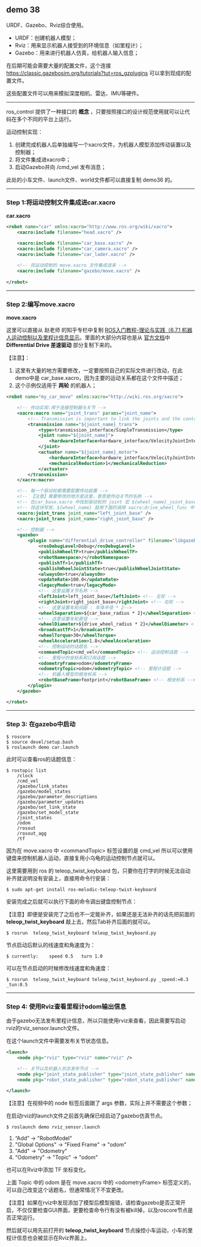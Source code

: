 ## demo 38

URDF、Gazebo、Rviz综合使用。

* URDF：创建机器人模型；
* Rviz：用来显示机器人接受到的环境信息（如里程计）；
* Gazebo：用来进行机器人仿真，给机器人输入信息；

在后期可能会需要大量的配置文件，这个连接 https://classic.gazebosim.org/tutorials?tut=ros_gzplugins 可以拿到现成的配置文件。

这些配置文件可以用来模拟深度相机、雷达、IMU等硬件。

------

ros_control 提供了一种接口的 **概念** ，只要按照接口的设计规范使用就可以让代码在多个不同的平台上运行。

运动控制实现：
1. 创建完成机器人后单独编写一个xacro文件，为机器人模型添加传动装置以及控制器；
2. 将文件集成进xacro中；
3. 启动Gazebo并向 /cmd_vel 发布消息；

此处的小车文件、launch文件、world文件都可以直接复制 demo36 的。

-------


### **Step 1**:将运动控制文件集成进car.xacro
**car.xacro**
```xml
<robot name="car" xmlns:xacro="http://www.ros.org/wiki/xacro">
    <xacro:include filename="head.xacro" />

    <xacro:include filename="car_base.xacro" />
    <xacro:include filename="car_camera.xacro" />
    <xacro:include filename="car_lader.xacro" />
    
    <!-- 将运动控制的 move.xacro 文件集成进来 -->
    <xacro:include filename="gazebo/move.xacro" />
    
</robot>
```

-----

### **Step 2**:编写move.xacro

**move.xacro**

这里可以直接从 赵老师 的知乎专栏中复制 [ROS入门教程-理论与实践（6.7.1 机器人运动控制以及里程计信息显示](https://zhuanlan.zhihu.com/p/362750088)。里面的大部分内容也是从 [官方文档](https://classic.gazebosim.org/tutorials?tut=ros_gzplugins)中 **Differential Drive 差速驱动** 部分复制下来的。

【注意】：
1. 这里有大量的地方需要修改，一定要按照自己的实际文件进行改动，在此demo中是 car_base.xacro，因为主要的运动关系都在这个文件中描述；
2. 这个示例仅适用于 **两轮** 的机器人；
```xml
<robot name="my_car_move" xmlns:xacro="http://wiki.ros.org/xacro">

    <!-- 传动实现:用于连接控制器与关节 -->
    <xacro:macro name="joint_trans" params="joint_name">
        <!-- Transmission is important to link the joints and the controller -->
        <transmission name="${joint_name}_trans">
            <type>transmission_interface/SimpleTransmission</type>
            <joint name="${joint_name}">
                <hardwareInterface>hardware_interface/VelocityJointInterface</hardwareInterface>
            </joint>
            <actuator name="${joint_name}_motor">
                <hardwareInterface>hardware_interface/VelocityJointInterface</hardwareInterface>
                <mechanicalReduction>1</mechanicalReduction>
            </actuator>
        </transmission>
    </xacro:macro>

    <!-- 每一个驱动轮都需要配置传动装置 -->
    <!-- 【注意】需要修改的地方是这里，意思是传动关节的名称 -->
    <!-- 在car_base.xacro 中找到驱动轮的 joint 宏 ${wheel_name}_joint_base-->
    <!-- 将这块写死，${wheel_name} 就用下面的调用 xacro:drive_wheel_func 中的 name -->
    <xacro:joint_trans joint_name="left_joint_base" />
    <xacro:joint_trans joint_name="right_joint_base" />

    <!-- 控制器 -->
    <gazebo>
        <plugin name="differential_drive_controller" filename="libgazebo_ros_diff_drive.so">
            <rosDebugLevel>Debug</rosDebugLevel>
            <publishWheelTF>true</publishWheelTF>
            <robotNamespace>/</robotNamespace>
            <publishTf>1</publishTf>
            <publishWheelJointState>true</publishWheelJointState>
            <alwaysOn>true</alwaysOn>
            <updateRate>100.0</updateRate>
            <legacyMode>true</legacyMode>
            <!-- 这里设置关节名称 -->
            <leftJoint>left_joint_base</leftJoint> <!-- 左轮 -->
            <rightJoint>right_joint_base</rightJoint> <!-- 右轮 -->
            <!-- 这里设置车轮间距 : 车体半径 * 2-->
            <wheelSeparation>${car_base_radius * 2}</wheelSeparation> <!-- 车轮间距 -->
            <!-- 这里设置车轮直径 -->
            <wheelDiameter>${drive_wheel_radius * 2}</wheelDiameter> <!-- 车轮直径 -->
            <broadcastTF>1</broadcastTF>
            <wheelTorque>30</wheelTorque>
            <wheelAcceleration>1.8</wheelAcceleration>
            <!-- 控制运动的话题名 -->
            <commandTopic>cmd_vel</commandTopic> <!-- 运动控制话题 -->
            <!-- 里程计的坐标系和订阅话题 -->
            <odometryFrame>odom</odometryFrame> 
            <odometryTopic>odom</odometryTopic> <!-- 里程计话题 -->
            <!-- 机器人模型的根坐标系 -->
            <robotBaseFrame>footprint</robotBaseFrame> <!-- 根坐标系 -->
        </plugin>
    </gazebo>

</robot>
```

-----

### **Step 3**: 在gazebo中启动
```shell
$ roscore
$ source devel/setup.bash
$ roslaunch demo car.launch
```
此时可以查看ros的话题信息：
```shell
$ rostopic list
    /clock
    /cmd_vel
    /gazebo/link_states
    /gazebo/model_states
    /gazebo/parameter_descriptions
    /gazebo/parameter_updates
    /gazebo/set_link_state
    /gazebo/set_model_state
    /joint_states
    /odom
    /rosout
    /rosout_agg
    /tf
```
因为在 move.xacro 中 \<commandTopic\> 标签设置的是 cmd_vel 所以可以使用键盘来控制机器人运动，直接复用小乌龟的运动控制节点就可以。

这里需要用到 ros 的 teleop_twist_keyboard 包，只要你在打字的时候无法自动补齐就说明没有安装上，直接用命令行安装：
```shell
$ sudo apt-get install ros-melodic-teleop-twist-keyboard
```
安装完成之后就可以执行下面的命令调出键盘控制节点：

【注意】即便是安装完了之后也不一定能补齐，如果还是无法补齐的话先把前面的 **teleop_twist_keyboard** 敲上去，然后Tab补齐后面的就可以。
```shell
$ rosrun  teleop_twist_keyboard teleop_twist_keyboard.py 
```

节点启动后默认的线速度和角速度为：
```shell
$ currently:	speed 0.5	turn 1.0
```
可以在节点启动的时候修改线速度和角速度：
```shell
$ rosrun  teleop_twist_keyboard teleop_twist_keyboard.py _speed:=0.3 _tun:0.5
```

------

### **Step 4**: 使用Rviz查看里程计odom输出信息
由于gazebo无法发布里程计信息，所以只能使用rviz来查看，因此需要写启动rviz的rviz_sensor.launch文件。

在这个launch文件中需要发布关节状态信息。
```xml
<launch>
    <node pkg="rviz" type="rviz" name="rviz" />

    <!-- 关节以及机器人状态发布节点 -->
    <node pkg="joint_state_publisher" type="joint_state_publisher" name="joint_state_publisher" />
    <node pkg="robot_state_publisher" type="robot_state_publisher" name="robot_state_publisher" />

</launch>
```

【注意】在视频中的 node 标签后面跟了 args 参数，实际上并不需要这个参数；

在启动rviz的launch文件之前首先确保已经启动了gazebo仿真节点。
```shell
$ roslaunch demo rviz_sensor.launch
```

1. “Add” -> "RobotModel" 
2. "Global Options" -> "Fixed Frame" -> "odom"
3. "Add" -> "Odometry"
4. "Odometry" -> "Topic" -> "odom"

也可以在Rviz中添加 TF 坐标变化。

上面 Topic 中的 odom 是在 move.xacro 中的 \<odometryFrame\> 标签定义的，可以自己改变这个话题名，但通常情况下不宜更改。

【注意】如果在rviz中发现添加了模型后模型报错，请检查gazebo是否正常开启，不仅仅要检查GUI界面，更要检查命令行有没有被kill掉，以及roscore节点是否正常运行。

然后就可以用先前打开的 **teleop_twist_keyboard** 节点操控小车运动，小车的里程计信息也会被显示在Rviz界面上。